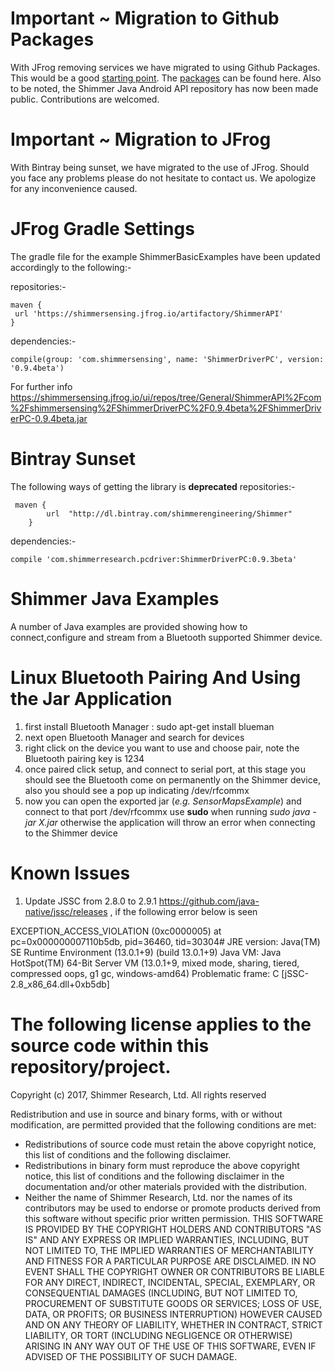 # Important ~ Migration to Github Packages
With JFrog removing services we have migrated to using Github Packages. This would be a good [starting point](https://docs.github.com/en/packages/learn-github-packages/installing-a-package).
The [packages](https://github.com/ShimmerEngineering?tab=packages&repo_name=Shimmer-Java-Android-API) can be found here.
Also to be noted, the Shimmer Java Android API repository has now been made public. Contributions are welcomed.

# Important ~ Migration to JFrog
With Bintray being sunset, we have migrated to the use of JFrog. Should you face any problems please do not hesitate to contact us. We apologize for any inconvenience caused.

# JFrog Gradle Settings
The gradle file for the example ShimmerBasicExamples have been updated accordingly to the following:-

repositories:-

```
maven {
 url 'https://shimmersensing.jfrog.io/artifactory/ShimmerAPI'
}
```
dependencies:-
```
compile(group: 'com.shimmersensing', name: 'ShimmerDriverPC', version: '0.9.4beta')
```

For further info 
https://shimmersensing.jfrog.io/ui/repos/tree/General/ShimmerAPI%2Fcom%2Fshimmersensing%2FShimmerDriverPC%2F0.9.4beta%2FShimmerDriverPC-0.9.4beta.jar

# Bintray Sunset
The following ways of getting the library is **deprecated**
repositories:-

```
 maven {
        url  "http://dl.bintray.com/shimmerengineering/Shimmer"
    }
```
dependencies:-
```
compile 'com.shimmerresearch.pcdriver:ShimmerDriverPC:0.9.3beta'
```

# Shimmer Java Examples
A number of Java examples are provided showing how to connect,configure and stream from a Bluetooth supported Shimmer device.

# Linux Bluetooth Pairing And Using the Jar Application
1) first install Bluetooth Manager : sudo apt-get install blueman
2) next open Bluetooth Manager and search for devices
3) right click on the device you want to use and choose pair, note the Bluetooth pairing key is 1234
4) once paired click setup, and connect to serial port, at this stage you should see the Bluetooth come on permanently on the Shimmer device, also you should see a pop up indicating /dev/rfcommx
5) now you can open the exported jar (*e.g. SensorMapsExample*) and connect to that port /dev/rfcommx use **sudo** when running *sudo java -jar X.jar* otherwise the application will throw an error when connecting to the Shimmer device

# Known Issues
1) Update JSSC from 2.8.0 to 2.9.1 https://github.com/java-native/jssc/releases , if the following error below is seen

 EXCEPTION_ACCESS_VIOLATION (0xc0000005) at pc=0x000000007110b5db, pid=36460, tid=30304#
 JRE version: Java(TM) SE Runtime Environment (13.0.1+9) (build 13.0.1+9)
 Java VM: Java HotSpot(TM) 64-Bit Server VM (13.0.1+9, mixed mode, sharing, tiered, compressed oops, g1 gc, windows-amd64)
 Problematic frame:
 C  [jSSC-2.8_x86_64.dll+0xb5db]


# The following license applies to the source code within this repository/project.
Copyright (c) 2017, Shimmer Research, Ltd. All rights reserved

Redistribution and use in source and binary forms, with or without modification, are permitted provided that the following conditions are met:

 * Redistributions of source code must retain the above copyright
   notice, this list of conditions and the following disclaimer.
 * Redistributions in binary form must reproduce the above
   copyright notice, this list of conditions and the following
   disclaimer in the documentation and/or other materials provided
   with the distribution.
 * Neither the name of Shimmer Research, Ltd. nor the names of its
   contributors may be used to endorse or promote products derived
   from this software without specific prior written permission.
THIS SOFTWARE IS PROVIDED BY THE COPYRIGHT HOLDERS AND CONTRIBUTORS "AS IS" AND ANY EXPRESS OR IMPLIED WARRANTIES, INCLUDING, BUT NOT LIMITED TO, THE IMPLIED WARRANTIES OF MERCHANTABILITY AND FITNESS FOR A PARTICULAR PURPOSE ARE DISCLAIMED. IN NO EVENT SHALL THE COPYRIGHT OWNER OR CONTRIBUTORS BE LIABLE FOR ANY DIRECT, INDIRECT, INCIDENTAL, SPECIAL, EXEMPLARY, OR CONSEQUENTIAL DAMAGES (INCLUDING, BUT NOT LIMITED TO, PROCUREMENT OF SUBSTITUTE GOODS OR SERVICES; LOSS OF USE, DATA, OR PROFITS; OR BUSINESS INTERRUPTION) HOWEVER CAUSED AND ON ANY THEORY OF LIABILITY, WHETHER IN CONTRACT, STRICT LIABILITY, OR TORT (INCLUDING NEGLIGENCE OR OTHERWISE) ARISING IN ANY WAY OUT OF THE USE OF THIS SOFTWARE, EVEN IF ADVISED OF THE POSSIBILITY OF SUCH DAMAGE.
 
